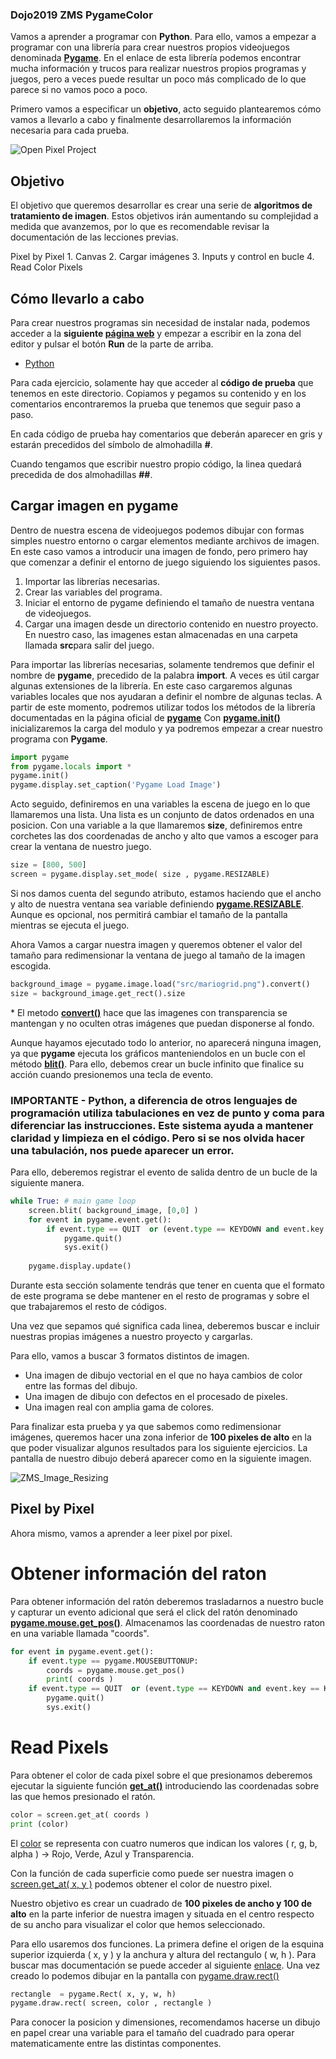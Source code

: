 ### Dojo2019 ZMS PygameColor
Vamos a aprender a programar con **Python**. 
Para ello, vamos a empezar a programar con una librería para crear nuestros propios videojuegos denominada **[Pygame](https://www.pygame.org)**. En el enlace de esta librería podemos encontrar mucha información y trucos para realizar nuestros propios programas y juegos, pero a veces puede resultar un poco más complicado de lo que parece si no vamos poco a poco. 

Primero vamos a especificar un **objetivo**, acto seguido plantearemos cómo vamos a llevarlo a cabo y finalmente desarrollaremos la información necesaria para cada prueba.

![Open Pixel Project](src/open_pixel_project.png)

## Objetivo

El objetivo que queremos desarrollar es crear una serie de **algoritmos de tratamiento de imagen**.
Estos objetivos irán aumentando su complejidad a medida que avanzemos, por lo que es recomendable revisar la documentación de las lecciones previas.

Pixel by Pixel
	1. Canvas
	2. Cargar imágenes
	3. Inputs y control en bucle
	4. Read Color Pixels

## Cómo llevarlo a cabo

Para crear nuestros programas sin necesidad de instalar nada, podemos acceder a la **siguiente [página web](https://repl.it/languages/python3)** y empezar a escribir en la zona del editor y pulsar el botón **Run** de la parte de arriba.

- [Python](https://repl.it/languages/python3) 

Para cada ejercicio, solamente hay que acceder al **código de prueba** que tenemos en este directorio.
Copiamos y pegamos su contenido y en los comentarios encontraremos la prueba que tenemos que seguir paso a paso.

En cada código de prueba hay comentarios que deberán aparecer en gris y estarán precedidos del símbolo de almohadilla **\#**.

Cuando tengamos que escribir nuestro propio código, la linea quedará precedida de dos almohadillas **\#\#**.


## Cargar imagen en pygame
Dentro de nuestra escena de videojuegos podemos dibujar con formas simples nuestro entorno o cargar elementos mediante archivos de imagen. 
En este caso vamos a introducir una imagen de fondo, pero primero hay que comenzar a definir el entorno de juego siguiendo los siguientes pasos.

1. Importar las librerías necesarias.
2. Crear las variables del programa.
3. Iniciar el entorno de pygame definiendo el tamaño de nuestra ventana de videojuegos.
4. Cargar una imagen desde un directorio contenido en nuestro proyecto. En nuestro caso, las imagenes estan almacenadas en una carpeta llamada **src**para salir del juego.

Para importar las librerías necesarias, solamente tendremos que definir el nombre de **pygame**, precedido de la palabra **import**. A veces es útil cargar algunas extensiones de la librería. En este caso cargaremos algunas variables locales que nos ayudaran a definir el nombre de algunas teclas.
A partir de este momento, podremos utilizar todos los métodos de la librería documentadas en la página oficial de [**pygame**](https://www.pygame.org/docs/)
Con [**pygame.init()**](https://www.pygame.org/docs/ref/pygame.html#pygame.init) inicializaremos la carga del modulo y ya podremos empezar a crear nuestro programa con **Pygame**.

```python
import pygame
from pygame.locals import * 
pygame.init()
pygame.display.set_caption('Pygame Load Image') 
```
Acto seguido, definiremos en una variables la escena de juego en lo que llamaremos una lista. Una lista es un conjunto de datos ordenados en una posicion.
Con una variable a la que llamaremos **size**, definiremos entre corchetes las dos coordenadas de ancho y alto que vamos a escoger para crear la ventana de nuestro juego.

```python
size = [800, 500]
screen = pygame.display.set_mode( size , pygame.RESIZABLE)
```
Si nos damos cuenta del segundo atributo, estamos haciendo que el ancho y alto de nuestra ventana sea variable definiendo **[pygame.RESIZABLE](https://www.pygame.org/wiki/WindowResizing)**. Aunque es opcional, nos permitirá cambiar el tamaño de la pantalla mientras se ejecuta el juego.

Ahora Vamos a cargar nuestra imagen y queremos obtener el valor del tamaño para redimensionar la ventana de juego al tamaño de la imagen escogida.

```python
background_image = pygame.image.load("src/mariogrid.png").convert()
size = background_image.get_rect().size
```

\* El metodo [**convert()**](https://www.pygame.org/docs/ref/surface.html#pygame.Surface.convert) hace que las imagenes con transparencia se mantengan y no oculten otras imágenes que puedan disponerse al fondo.

Aunque hayamos ejecutado todo lo anterior, no aparecerá ninguna imagen, ya que **pygame** ejecuta los gráficos manteniendolos en un bucle con el método [**blit()**](https://www.pygame.org/docs/ref/surface.html#pygame.Surface.blit). Para ello, debemos crear un bucle infinito que finalice su acción cuando presionemos una tecla de evento.

### **IMPORTANTE** - Python, a diferencia de otros lenguajes de programación utiliza tabulaciones en vez de punto y coma para diferenciar las instrucciones. Este sistema ayuda a mantener claridad y limpieza en el código. Pero si se nos olvida hacer una tabulación, nos puede aparecer un error.

Para ello, deberemos registrar el evento de salida dentro de un bucle de la siguiente manera.

```python
while True: # main game loop 
	screen.blit( background_image, [0,0] )
	for event in pygame.event.get():
		if event.type == QUIT  or (event.type == KEYDOWN and event.key == K_ESCAPE): 
			pygame.quit() 
			sys.exit()
		
	pygame.display.update()	
```

Durante esta sección solamente tendrás que tener en cuenta que el formato de este programa se debe mantener en el resto de programas y sobre el que trabajaremos el resto de códigos.

Una vez que sepamos qué significa cada linea, deberemos buscar e incluir nuestras propias imágenes a nuestro proyecto y cargarlas.

Para ello, vamos a buscar 3 formatos distintos de imagen.
- Una imagen de dibujo vectorial en el que no haya cambios de color entre las formas del dibujo.
- Una imagen de dibujo con defectos en el procesado de pixeles.
- Una imagen real con amplia gama de colores.

Para finalizar esta prueba y ya que sabemos como redimensionar imágenes, queremos hacer una zona inferior de **100 pixeles de alto** en la que poder visualizar algunos resultados para los siguiente ejercicios. La pantalla de nuestro dibujo deberá aparecer como en la siguiente imagen.

![ZMS_Image_Resizing](src/doc/imageresizing.png)


## Pixel by Pixel

Ahora mismo, vamos a aprender a leer pixel por pixel.
# Obtener información del raton

Para obtener información del ratón deberemos trasladarnos a nuestro bucle y capturar un evento adicional que será el click del ratón denominado [**pygame.mouse.get_pos()**](https://www.pygame.org/docs/ref/mouse.html#pygame.mouse.get_pos). Almacenamos las coordenadas de nuestro raton en una variable llamada "coords".

```python
for event in pygame.event.get():
	if event.type == pygame.MOUSEBUTTONUP:
		coords = pygame.mouse.get_pos()
		print( coords )
	if event.type == QUIT  or (event.type == KEYDOWN and event.key == K_ESCAPE): 
		pygame.quit() 
		sys.exit()
```

# Read Pixels
Para obtener el color de cada pixel sobre el que presionamos deberemos ejecutar la siguiente función [**get_at()**](https://www.pygame.org/docs/ref/surface.html#pygame.Surface.get_at) introduciendo las coordenadas sobre las que hemos presionado el ratón.

```python
color = screen.get_at( coords )
print (color)
```
El [color](https://www.pygame.org/docs/ref/color.html) se representa con cuatro numeros que indican los valores ( r, g, b, alpha ) -> Rojo, Verde, Azul y Transparencia.

Con la función de cada superficie como puede ser nuestra imagen o [screen.get_at( x, y )](https://www.pygame.org/docs/ref/surface.html#pygame.Surface.get_at) podemos obtener el color de nuestro pixel.

Nuestro objetivo es crear un cuadrado de **100 pixeles de ancho y 100 de alto** en la parte inferior de nuestra imagen y situada en el centro respecto de su ancho para visualizar el color que hemos seleccionado.

Para ello usaremos dos funciones. La primera define el origen de la esquina superior izquierda ( x, y ) y la anchura y altura del rectangulo ( w, h ). Para buscar mas documentación se puede acceder al siguiente [enlace](https://www.pygame.org/docs/ref/rect.html).
Una vez creado lo podemos dibujar en la pantalla con [pygame.draw.rect()](https://www.pygame.org/docs/ref/draw.html#pygame.draw.rect)

```python
rectangle  = pygame.Rect( x, y, w, h)
pygame.draw.rect( screen, color , rectangle )
```
Para conocer la posicion y dimensiones, recomendamos hacerse un dibujo en papel crear una variable para el tamaño del cuadrado para operar matematicamente entre las distintas componentes.
